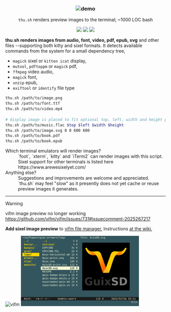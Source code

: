 <h3 align="center"><img src="./test/thu.sh.demo.gif" alt="demo" height="400px"></h3>
<p align="center"><code>thu.sh</code> renders preview images to the terminal; ~1000 LOC bash</p>
<p align="center">
<a href="https://github.com/iambumblehead/thu.sh/workflows"><img src="https://img.shields.io/badge/tests-passing-brightgreen.svg"></a>
<a href="./LICENSE.md"><img src="https://img.shields.io/badge/license-GPLv3-blue.svg"></a>
<a href="https://github.com/iambumblehead/thu.sh/releases"><img src="https://img.shields.io/github/release/iambumblehead/thu.sh.svg"></a>
</p>

**thu.sh renders images from audio, font, video, pdf, epub, svg** and other files --supporting both kitty and sixel formats. It detects available commands from the system for a small dependency tree,
 * `magick` sixel or `kitten icat` display,
 * `mutool`, `pdftoppm` or `magick` pdf,
 * `ffmpeg` video audio,
 * `magick` font,
 * `unzip` epub,
 * `exiftool` or `identify` file type


```bash
thu.sh /path/to/image.png
thu.sh /path/to/font.ttf
thu.sh /path/to/video.mp4

# display image is placed to fit optional top, left, width and height params
thu.sh /path/to/music.flac $top $left $width $height
thu.sh /path/to/image.svg 0 0 600 600
thu.sh /path/to/book.pdf
thu.sh /path/to/book.epub
```

<dl>
  <dt>Which terminal emulators will render images?</dt>
  <dd>`foot`, `xterm`, `kitty` and `iTerm2` can render images with this script. Sixel support for other terminals is listed here https://www.arewesixelyet.com/</dd>
  <dt>Anything else?</dt>
  <dd>Suggestions and improvements are welcome and appreciated. `thu.sh` may feel "slow" as it presently does not yet cache or reuse preview images it generates.</dd>
</dl>


----------------------------------------------

> [!WARNING]
> vifm image preview no longer working https://github.com/vifm/vifm/issues/731#issuecomment-2025267217

**Add sixel image preview** to [vifm file manager.][10] Instructions [at the wiki.][11]

<div align="left">
<img src="./test/thu.sh.vifm.gif" alt="vifm" height="220px"> <img src="./test/thu.sh.vifm.miller.png" alt="vifm" height="220px">
</div>


[10]: https://github.com/vifm/vifm
[11]: https://github.com/iambumblehead/thu.sh/wiki
